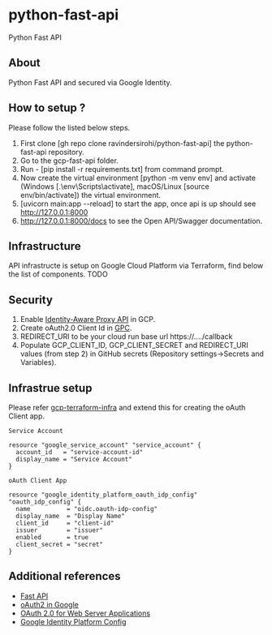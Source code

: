 # python-fast-api
Python Fast API

## About
Python Fast API and secured via Google Identity.

## How to setup ?

Please follow the listed below steps.

1. First clone [gh repo clone ravindersirohi/python-fast-api] the python-fast-api repository.
2. Go to the gcp-fast-api folder.
3. Run - [pip install -r requirements.txt] from command prompt.
4. Now create the virtual environment [python -m venv env] and activate (Windows [.\env\Scripts\activate], macOS/Linux [source env/bin/activate]) the virtual environment.
5. [uvicorn main:app --reload] to start the app, once api is up should see http://127.0.0.1:8000
6. http://127.0.0.1:8000/docs to see the Open API/Swagger documentation.

## Infrastructure
API infrastructe is setup on Google Cloud Platform via Terraform, find below the list of components.
TODO

## Security
1. Enable [Identity-Aware Proxy API](https://cloud.google.com/security/products/iap?hl=en_US&_gl=1*1enm781*_ga*NzczNDcyLjE3Mzc1NDA5MTE.*_ga_WH2QY8WWF5*MTczNzU1MTg4OS4zLjEuMTczNzU1MjE0Ny4zLjAuMA..) in GCP.
2. Create oAuth2.0 Client Id in [GPC](https://support.google.com/cloud/answer/6158849?hl=en).
3. REDIRECT_URI to be your cloud run base url https://..../callback
4. Populate GCP_CLIENT_ID, GCP_CLIENT_SECRET and REDIRECT_URI values (from step 2) in GitHub secrets (Repository settings->Secrets and Variables).

## Infrastrue setup
Please refer [gcp-terraform-infra](https://github.com/ravindersirohi/gcp-terraform-infra) and extend this for creating the oAuth Client app.

```
Service Account

resource "google_service_account" "service_account" {
  account_id   = "service-account-id"
  display_name = "Service Account"
}

oAuth Client App

resource "google_identity_platform_oauth_idp_config" "oauth_idp_config" {
  name          = "oidc.oauth-idp-config"
  display_name  = "Display Name"
  client_id     = "client-id"
  issuer        = "issuer"
  enabled       = true
  client_secret = "secret"
}

```


## Additional references

- [Fast API](https://fastapi.tiangolo.com/)
- [oAuth2 in Google](https://developers.google.com/identity/protocols/oauth2)
- [OAuth 2.0 for Web Server Applications](https://developers.google.com/identity/protocols/oauth2/web-server)
- [Google Identity Platform Config](https://registry.terraform.io/providers/hashicorp/google/latest/docs/resources/identity_platform_config)